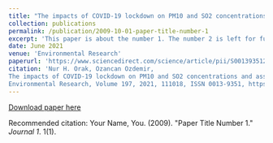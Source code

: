 ```yaml
---
title: "The impacts of COVID-19 lockdown on PM10 and SO2 concentrations and association with human mobility across Turkey"
collection: publications
permalink: /publication/2009-10-01-paper-title-number-1
excerpt: 'This paper is about the number 1. The number 2 is left for future work.'
date: June 2021
venue: 'Environmental Research'
paperurl: 'https://www.sciencedirect.com/science/article/pii/S0013935121003121?via%3Dihub'
citation: 'Nur H. Orak, Ozancan Ozdemir,
The impacts of COVID-19 lockdown on PM10 and SO2 concentrations and association with human mobility across Turkey,
Environmental Research, Volume 197, 2021, 111018, ISSN 0013-9351, https://doi.org/10.1016/j.envres.2021.111018.'
---
```


[Download paper here](https://www.sciencedirect.com/science/article/pii/S0013935121003121?via%3Dihub)

Recommended citation: Your Name, You. (2009). "Paper Title Number 1." <i>Journal 1</i>. 1(1).
